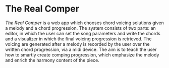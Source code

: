 # The Real Comper
_The Real Comper_ is a web app which chooses chord voicing solutions given a melody and a chord progression. The system consists of two parts: an editor, in which the user can set the song parameters and write the chords and a visualizer in which the final voicing progression is retrieved. The voicing are generated  after a melody is recorded by the user over the written chord progression, via a midi device. The aim is to teach the user how to smartly create comping progression, which emphasize the melody and enrich the harmony content of the piece. 
